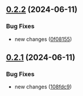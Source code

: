## [0.2.2](https://github.com/onursabanoglu/new-version/compare/v0.2.1...v0.2.2) (2024-06-11)


### Bug Fixes

* new changes ([0f08155](https://github.com/onursabanoglu/new-version/commit/0f081550636889294adfb7c99b560b77bc0086b7))

## [0.2.1](https://github.com/onursabanoglu/new-version/compare/v0.2.0...v0.2.1) (2024-06-11)


### Bug Fixes

* new changes ([108fdc9](https://github.com/onursabanoglu/new-version/commit/108fdc9905384b29d12fc423cb11a68cc1bd30ff))
